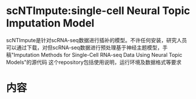 # scNTImpute:single-cell Neural Topic Imputation Model
scNTImpute是针对scRNA-seq数据进行插补的模型。不许任何安装，研究人员可以通过下载，对但scRNA-seq数据进行预处理基于神经主题模型，手稿"Imputation Methods for Single-Cell RNA-seq Data Using Neural Topic Models"的源代码
这个repository包括使用说明，运行环境及数据格式等要求
# 内容
